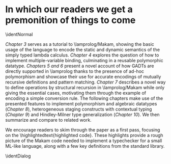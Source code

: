 # In which our readers we get a premonition of things to come

\identNormal

*Chapter 3* serves as a tutorial to \lamprolog/Makam, showing the basic usage of the language to
encode the static and dynamic semantics of the simply typed lambda calculus. *Chapter 4* explores
the question of how to implement multiple-variable binding, culminating in a reusable polymorphic
datatype. *Chapters 5 and 6* present a novel account of how GADTs are directly supported in
\lamprolog thanks to the presence of ad-hoc polymorphism and showcase their use for accurate
encodings of mutually recursive definitions and pattern matching.  *Chapter 7* describes a novel way
to define operations by structural recursion in \lamprolog/Makam while only giving the essential
cases, motivating them through the example of encoding a simple conversion rule. The following
chapters make use of the presented features to implement polymorphism and algebraic datatypes
(*Chapter 8*), heterogeneous staging constructs with contextual typing (*Chapter 9*) and
Hindley-Milner type generalization (*Chapter 10*). We then summarize and compare to related work.

We encourage readers to skim through the paper as a first pass, focusing on the
\highlightedtext{highlighted code}. These highlights provide a rough picture
of the Makam code needed to implement a typechecker for a small ML-like
language, along with a few key definitions from the standard library.

\identDialog
